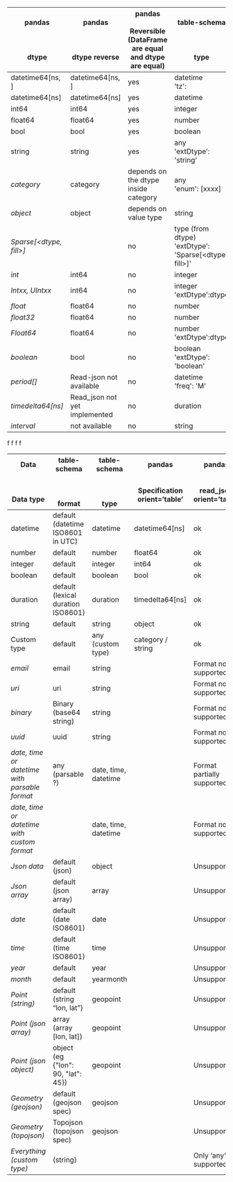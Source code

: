 





| **pandas**<br><br><br><br>dtype | **pandas**<br><br><br><br>dtype reverse | **pandas**<br><br>Reversible<br>(DataFrame are equal <br>and dtype are equal) | **table-schema**<br><br><br><br>type |
| -------------------- | -------------------- | -------------------- | -------------------- |
| datetime64[ns, <tz>]  | datetime64[ns, <tz>]          | yes | datetime<br>'tz': <tz> |
| datetime64[ns]        | datetime64[ns]                | yes | datetime |
| int64                 | int64                         | yes | integer |
| float64               | float64                       | yes | number |
| bool                  | bool                          | yes | boolean |
| string                | string                        | yes | any<br>'extDtype': 'string' |
| *category*              | category                      | depends on the dtype inside category | any<br>'enum': [xxxx] |
| *object*                | object                        | depends on value type | string |
| *Sparse[<dtype, fill>]* | <dtype>                       | no | type (from dtype)<br>'extDtype': 'Sparse[<dtype, fill>]' |
| *int*                   | int64                         | no | integer |
| *Intxx, UIntxx*         | int64                         | no | integer<br>'extDtype':dtype |
| *float*                 | float64                       | no | number |
| *float32*               | float64                       | no | number |
| *Float64*               | float64                       | no | number<br>'extDtype':dtype |
| *boolean*               | bool                          | no | boolean<br>'extDtype': 'boolean' |
| *period[<freq>]*        | Read-json not available       | no | datetime<br>'freq': 'M' |
| *timedelta64[ns]*       | Read_json not yet implemented | no | duration |
| *interval*              | not available                 | no | string |

f
f
f
f


| **Data**<br><br><br><br>Data type           | **table-schema**<br><br><br><br>format| **table-schema**<br><br><br><br>type | **pandas**<br><br><br>Specification<br>orient=’table’ |  **pandas**<br><br><br>read_json<br>orient=’table’ |
| ------------------------------------------- | ---------------------------------- | -------------------- | -------------------- | -------------------- |
| datetime                                    | default (datetime ISO8601 in UTC)  | datetime             | datetime64[ns] | ok |
| number                                      | default                            | number               | float64 | ok |
| integer                                     | default                            | integer              | int64 | ok |
| boolean                                     | default                            | boolean              | bool | ok |
| duration                                    | default (lexical duration ISO8601) | duration             | timedelta64[ns] | ok |
| string                                      | default                            | string               | object | ok |
| Custom type                                 | default                            | any (custom type)    | category / string | ok |
| *email*                                       | email                              | string               |  | Format not supported |
| *uri*                                         | uri                                | string               |  | Format not supported |
| *binary*                                      | Binary (base64 string)             | string               |  | Format not supported |
| *uuid*                                        | uuid                               | string               |  | Format not supported |
| *date, time or datetime with parsable format* | any (parsable ?)                   | date, time, datetime |  | Format partially supported |
| *date, time or datetime with custom format*   | <PATTERN>                          | date, time, datetime |  | Format not supported |
| *Json data*                                   | default (json)                     | object               |  | Unsupported |
| *Json array*                                  | default (json array)               | array                |  | Unsupported |
| *date*                                        | default (date ISO8601)             | date                 |  | Unsupported |
| *time*                                        | default (time ISO8601)             | time                 |  | Unsupported |
| *year*                                        | default                            | year                 |  | Unsupported |
| *month*                                       | default                            | yearmonth            |  | Unsupported |
| *Point (string)*                              | default (string “lon, lat”)        | geopoint             |  | Unsupported |
| *Point (json array)*                          | array (array [lon, lat])           | geopoint             |  | Unsupported |
| *Point (json object)*                         | object (eg {"lon": 90, "lat": 45}) | geopoint             |  | Unsupported |
| *Geometry (geojson)*                          | default (geojson spec)             | geojson              |  | Unsupported |
| *Geometry (topojson)*                         | Topojson (topojson spec)           | geojson              |  | Unsupported |
| *Everything (custom type)*                    | <any> (string)                     | <any>                |  | Only ‘any‘ is supported |
